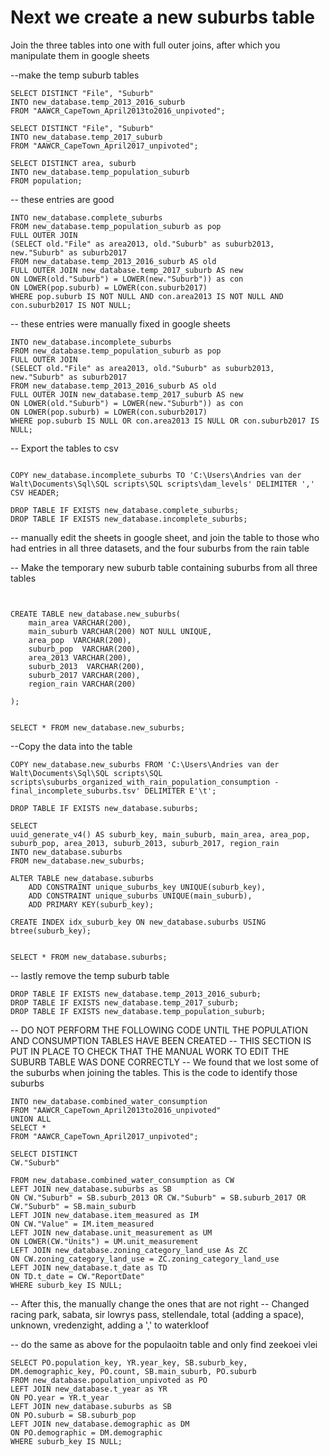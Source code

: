 # Next we create a new suburbs table


Join the three tables into one with full outer joins, after which you manipulate them in google sheets

--make the temp suburb tables
```
SELECT DISTINCT "File", "Suburb"
INTO new_database.temp_2013_2016_suburb
FROM "AAWCR_CapeTown_April2013to2016_unpivoted";

SELECT DISTINCT "File", "Suburb"
INTO new_database.temp_2017_suburb
FROM "AAWCR_CapeTown_April2017_unpivoted";

SELECT DISTINCT area, suburb
INTO new_database.temp_population_suburb
FROM population;
```
-- these entries are good
```SELECT pop.area, pop.suburb, con.area2013, con.suburb2013, con.suburb2017
INTO new_database.complete_suburbs
FROM new_database.temp_population_suburb as pop
FULL OUTER JOIN
(SELECT old."File" as area2013, old."Suburb" as suburb2013, new."Suburb" as suburb2017
FROM new_database.temp_2013_2016_suburb AS old
FULL OUTER JOIN new_database.temp_2017_suburb AS new
ON LOWER(old."Suburb") = LOWER(new."Suburb")) as con
ON LOWER(pop.suburb) = LOWER(con.suburb2017)
WHERE pop.suburb IS NOT NULL AND con.area2013 IS NOT NULL AND con.suburb2017 IS NOT NULL;
```
-- these entries were manually fixed in google sheets
```SELECT pop.area, pop.suburb, con.area2013, con.suburb2013, con.suburb2017
INTO new_database.incomplete_suburbs
FROM new_database.temp_population_suburb as pop
FULL OUTER JOIN
(SELECT old."File" as area2013, old."Suburb" as suburb2013, new."Suburb" as suburb2017
FROM new_database.temp_2013_2016_suburb AS old
FULL OUTER JOIN new_database.temp_2017_suburb AS new
ON LOWER(old."Suburb") = LOWER(new."Suburb")) as con
ON LOWER(pop.suburb) = LOWER(con.suburb2017)
WHERE pop.suburb IS NULL OR con.area2013 IS NULL OR con.suburb2017 IS NULL;
```
-- Export the tables to csv

```COPY new_database.complete_suburbs TO 'C:\Users\Andries van der Walt\Documents\Sql\SQL scripts\SQL scripts\dam_levels' DELIMITER ',' CSV HEADER;

COPY new_database.incomplete_suburbs TO 'C:\Users\Andries van der Walt\Documents\Sql\SQL scripts\SQL scripts\dam_levels' DELIMITER ',' CSV HEADER;

DROP TABLE IF EXISTS new_database.complete_suburbs;
DROP TABLE IF EXISTS new_database.incomplete_suburbs;
```
-- manually edit the sheets in google sheet, and join the table to those who had entries in all three datasets, and the four suburbs from the rain table

-- Make the temporary new suburb table containing suburbs from all three tables
```DROP TABLE IF EXISTS new_database.new_suburbs;


CREATE TABLE new_database.new_suburbs(
    main_area VARCHAR(200), 
    main_suburb VARCHAR(200) NOT NULL UNIQUE,
    area_pop  VARCHAR(200), 
    suburb_pop  VARCHAR(200), 
    area_2013 VARCHAR(200), 
    suburb_2013  VARCHAR(200), 
    suburb_2017 VARCHAR(200), 
    region_rain VARCHAR(200)

);


SELECT * FROM new_database.new_suburbs;
```
--Copy the data into the table 
```
COPY new_database.new_suburbs FROM 'C:\Users\Andries van der Walt\Documents\Sql\SQL scripts\SQL scripts\suburbs_organized_with_rain_population_consumption - final_incomplete_suburbs.tsv' DELIMITER E'\t';

DROP TABLE IF EXISTS new_database.suburbs;

SELECT 
uuid_generate_v4() AS suburb_key, main_suburb, main_area, area_pop, suburb_pop, area_2013, suburb_2013, suburb_2017, region_rain
INTO new_database.suburbs
FROM new_database.new_suburbs;

ALTER TABLE new_database.suburbs 
	ADD CONSTRAINT unique_suburbs_key UNIQUE(suburb_key),
    ADD CONSTRAINT unique_suburbs UNIQUE(main_suburb),
    ADD PRIMARY KEY(suburb_key);

CREATE INDEX idx_suburb_key ON new_database.suburbs USING btree(suburb_key);


SELECT * FROM new_database.suburbs;
```
-- lastly remove the temp suburb table
```DROP TABLE IF EXISTS new_database.new_suburbs;
DROP TABLE IF EXISTS new_database.temp_2013_2016_suburb;
DROP TABLE IF EXISTS new_database.temp_2017_suburb;
DROP TABLE IF EXISTS new_database.temp_population_suburb;
```
-- DO NOT PERFORM THE FOLLOWING CODE UNTIL THE POPULATION AND CONSUMPTION TABLES HAVE BEEN CREATED
-- THIS SECTION IS PUT IN PLACE TO CHECK THAT THE MANUAL WORK TO EDIT THE SUBURB TABLE WAS DONE CORRECTLY
-- We found that we lost some of the suburbs when joining the tables. This is the code to identify those suburbs
```SELECT * 
INTO new_database.combined_water_consumption
FROM "AAWCR_CapeTown_April2013to2016_unpivoted"
UNION ALL
SELECT * 
FROM "AAWCR_CapeTown_April2017_unpivoted";

SELECT DISTINCT
CW."Suburb"

FROM new_database.combined_water_consumption as CW
LEFT JOIN new_database.suburbs as SB
ON CW."Suburb" = SB.suburb_2013 OR CW."Suburb" = SB.suburb_2017 OR  CW."Suburb" = SB.main_suburb
LEFT JOIN new_database.item_measured as IM
ON CW."Value" = IM.item_measured
LEFT JOIN new_database.unit_measurement as UM
ON LOWER(CW."Units") = UM.unit_measurement
LEFT JOIN new_database.zoning_category_land_use As ZC
ON CW.zoning_category_land_use = ZC.zoning_category_land_use
LEFT JOIN new_database.t_date as TD
ON TD.t_date = CW."ReportDate"
WHERE suburb_key IS NULL;
```
-- After this, the manually change the ones that are not right
-- Changed racing park, sabata, sir lowrys pass, stellendale, total (adding a space), unknown, vredenzight, adding a ',' to waterkloof

-- do the same as above for the populaoitn table and only find zeekoei vlei
```
SELECT PO.population_key, YR.year_key, SB.suburb_key, DM.demographic_key, PO.count, SB.main_suburb, PO.suburb
FROM new_database.population_unpivoted as PO
LEFT JOIN new_database.t_year as YR
ON PO.year = YR.t_year
LEFT JOIN new_database.suburbs as SB
ON PO.suburb = SB.suburb_pop
LEFT JOIN new_database.demographic as DM
ON PO.demographic = DM.demographic
WHERE suburb_key IS NULL;

```

